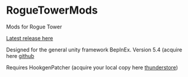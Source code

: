 # RogueTowerMods
Mods for Rogue Tower

[Latest release here](https://github.com/harbingerofme/RogueTowerMods/releases)

Designed for the general unity framework BepInEx. Version 5.4 (acquire here [github](https://github.com/BepInEx/BepInEx/releases)

Requires HookgenPatcher (acquire your local copy here [thunderstore](https://thunderstore.io/package/RiskofThunder/HookGenPatcher/))
